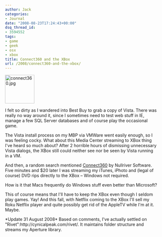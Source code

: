 ```yaml
---
author: Jack
categories:
- Journal
date: "2008-08-23T17:24:43+00:00"
dsq_thread_id:
- 3594552
tags:
- game
- geek
- osx
- xbox
title: Connect360 and the XBox
url: /2008/connect360-and-the-xbox/
---
```


<img src="/files/connect360.jpg" alt="connect360.jpg" border="0" width="97" height="94" />

I felt so dirty as I wandered into Best Buy to grab a copy of Vista. There was really no way around it, since I sometimes need to test web stuff in IE, manage a few SQL Server databases and of course play the occasional game.

The Vista install process on my MBP via VMWare went easily enough, so I was feeling cocky. What about this Media Center streaming to XBox thing I've heard so much about? After 2 horrible hours of dismissing unnecessary Vista dialogs, the XBox still could neither see nor be seen by Vista running in a VM.

And then, a random search mentioned [Connect360][1] by Nullriver Software. Five minutes and $20 later I was streaming my iTunes, iPhoto and (legal of course) DVD rips directly to the XBox &#8211; Windows not required.

How is it that Macs frequently do Windows stuff even better than Microsoft?

This of course means that I'll have to keep the XBox even though I seldom play games. Yay! And this fall, with Netflix coming to the XBox I'll sell my Roku Netflix player and quite possibly get rid of the AppleTV while I'm at it. Maybe.

<p class="alert">
  *Update 31 August 2008* Based on comments, I've actually settled on "Rivet":http://cynicalpeak.com/rivet/. It maintains folder structure and streams my Aperture library.
</p>

 [1]: http://www.nullriver.com/products/connect360